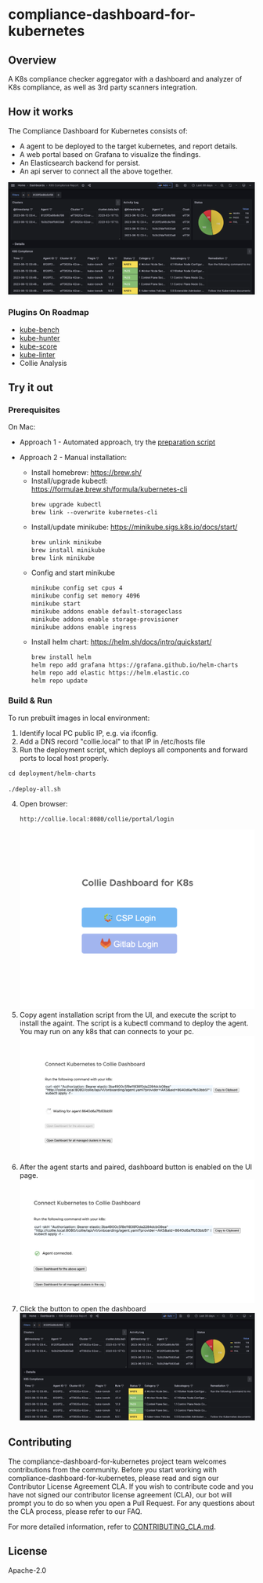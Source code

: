 # compliance-dashboard-for-kubernetes

## Overview
A K8s compliance checker aggregator with a dashboard and analyzer of K8s compliance, as well as 3rd party scanners integration.

## How it works
The Compliance Dashboard for Kubernetes consists of:
* A agent to be deployed to the target kubernetes, and report details.
* A web portal based on Grafana to visualize the findings.
* An Elasticsearch backend for persist.
* An api server to connect all the above together.

![Dashboard](doc/images/screenshot-dashboard.png?raw=true)

### Plugins On Roadmap
* [kube-bench](https://github.com/aquasecurity/kube-bench)
* [kube-hunter](https://github.com/aquasecurity/kube-hunter)
* [kube-score](https://github.com/zegl/kube-score)
* [kube-linter](https://github.com/stackrox/kube-linter)
* Collie Analysis


## Try it out

### Prerequisites
On Mac:

* Approach 1 - Automated approach, try the [preparation script](deployment/helm-charts/prep.sh)

* Approach 2 - Manual installation:
  - Install homebrew: https://brew.sh/
  - Install/upgrade kubectl: https://formulae.brew.sh/formula/kubernetes-cli
    ``` 
    brew upgrade kubectl
    brew link --overwrite kubernetes-cli
    ```
  - Install/update minikube: https://minikube.sigs.k8s.io/docs/start/
    ```
    brew unlink minikube
    brew install minikube
    brew link minikube
    ```
  - Config and start minikube
    ```
    minikube config set cpus 4
    minikube config set memory 4096
    minikube start
    minikube addons enable default-storageclass
    minikube addons enable storage-provisioner
    minikube addons enable ingress
    ```
  - Install helm chart: https://helm.sh/docs/intro/quickstart/
    ```
    brew install helm
    helm repo add grafana https://grafana.github.io/helm-charts
    helm repo add elastic https://helm.elastic.co
    helm repo update
    ```
### Build & Run

To run prebuilt images in local environment:

1. Identify local PC public IP, e.g. via ifconfig.
2. Add a DNS record "collie.local" to that IP in /etc/hosts file
3. Run the deployment script, which deploys all components and forward ports to local host properly.
```
cd deployment/helm-charts

./deploy-all.sh
```
4. Open browser:
    ```
    http://collie.local:8080/collie/portal/login
    ``` 
    ![Login](doc/images/screenshot-login.png?raw=true)
5. Copy agent installation script from the UI, and execute the script to install the againt. The script is a kubectl command to deploy the agent. You may run on any k8s that can connects to your pc.
   ![Agent Pairing](doc/images/screenshot-pairing.png?raw=true)
6. After the agent starts and paired, dashboard button is enabled on the UI page.
    ![Agent Paired](doc/images/screenshot-paired.png?raw=true)
7. Click the button to open the dashboard
    ![Dashboard](doc/images/screenshot-dashboard.png?raw=true)
## Contributing

The compliance-dashboard-for-kubernetes project team welcomes contributions from the community. Before you start working with compliance-dashboard-for-kubernetes, please read and sign our Contributor License Agreement CLA. If you wish to contribute code and you have not signed our contributor license agreement (CLA), our bot will prompt you to do so when you open a Pull Request. For any questions about the CLA process, please refer to our FAQ.

For more detailed information, refer to [CONTRIBUTING_CLA.md](CONTRIBUTING_CLA.md).

## License
Apache-2.0
